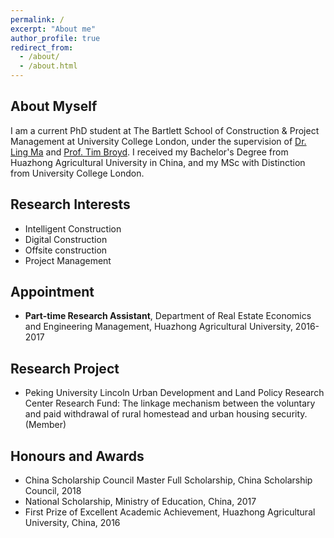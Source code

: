 ```yaml
---
permalink: /
excerpt: "About me"
author_profile: true
redirect_from: 
  - /about/
  - /about.html
---
```


## About Myself

I am a current PhD student at The Bartlett School of Construction & Project Management at University College London, under the supervision of [Dr. Ling Ma](https://www.ucl.ac.uk/bartlett/construction/people/dr-ling-ma) and [Prof. Tim Broyd](https://www.ucl.ac.uk/bartlett/digital/prof-tim-broyd). I received my Bachelor's Degree from Huazhong Agricultural University in China, and my MSc with Distinction from University College London.

## Research Interests

* Intelligent Construction
* Digital Construction
* Offsite construction
* Project Management

## Appointment

* **Part-time Research Assistant**, Department of Real Estate Economics and Engineering Management, Huazhong Agricultural University, 2016-2017

## Research Project

* Peking University Lincoln Urban Development and Land Policy Research Center Research Fund: The linkage mechanism between the voluntary and paid withdrawal of rural homestead and urban housing security. (Member)

## Honours and Awards

* China Scholarship Council Master Full Scholarship, China Scholarship Council, 2018
* National Scholarship, Ministry of Education, China, 2017
* First Prize of Excellent Academic Achievement, Huazhong Agricultural University, China, 2016
